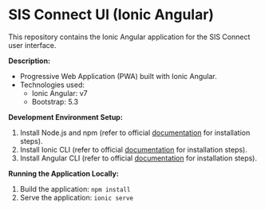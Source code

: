 # SIS Connect UI (Ionic Angular)

This repository contains the Ionic Angular application for the SIS Connect user interface.

**Description:**

* Progressive Web Application (PWA) built with Ionic Angular.
* Technologies used:
    * Ionic Angular: v7
    * Bootstrap: 5.3

**Development Environment Setup:**

1. Install Node.js and npm (refer to official [documentation](https://docs.npmjs.com/downloading-and-installing-node-js-and-npm) for installation steps).
2. Install Ionic CLI (refer to official [documentation](https://ionicframework.com/docs/) for installation steps).
3. Install Angular CLI (refer to official [documentation](https://angular.io/docs) for installation steps).

**Running the Application Locally:**

1. Build the application:
   `npm install`
3. Serve the application:
   `ionic serve`
